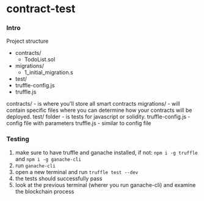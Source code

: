 # contract-test

### Intro

Project structure


- contracts/
    - TodoList.sol
- migrations/
    - 1_initial_migration.s
- test/
- truffle-config.js
- truffle.js

contracts/ - is where you'll store all smart contracts
migrations/ - will contain specific files where you can determine how your contracts will be deployed. 
test/ folder - is tests for javascript or solidity. 
truffle-config.js - config file with parameters
truffle.js - similar to config file

### Testing

1. make sure to have truffle and ganache installed, if not:
    `npm i -g truffle` and `npm i -g ganache-cli`
2. run `ganache-cli` 
3. open a new terminal and run `truffle test --dev`
4. the tests should successfully pass
5. look at the previous terminal (wherer you run ganache-cli) and examine the blockchain process